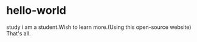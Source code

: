 # hello-world
study
i am a student.Wish to learn more.(Using this open-source website) 
That's all.
